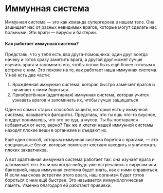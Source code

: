 # Иммунная система
Иммунная система — это как команда супергероев в нашем теле. Она защищает нас от разных невидимых врагов, которые могут сделать нас больными. Эти враги — вирусы и бактерии.

#### Как работает иммунная система?
Представь, что у тебя есть два друга-помощника: один друг всегда начеку и готов сразу заметить врага, а другой друг может лучше изучить врага и запомнить его, чтобы потом быть ещё более готовым к встрече с ним. Это похоже на то, как работает наша иммунная система. У неё есть две части:
1. Врождённая иммунная система, которая быстро замечает врагов и начинает с ними бороться.
2. Приобретённая (адаптивная) иммунная система, которая учится узнавать врагов и запоминать их, чтобы лучше защищаться.

Один из самых старых способов защиты, который есть у иммунной системы, называется фагоцитоз. Представь, что ты ешь что-то вкусное, и вдруг понимаешь, что это не еда, а мусор. Ты бы постарался избавиться от него, верно? Так же и клетки нашей иммунной системы находят плохие вещи в организме и съедают их.

Ещё один способ, которым иммунная система борется с врагами, — это специальные белки, которые помогают клеткам находить и уничтожать плохих захватчиков.

А вот адаптивная иммунная система работает так: она изучает врага и запоминает его. Если мы когда-нибудь уже встречались с вирусом или бактерией, наша иммунная система будет знать, как с ними справиться. И если мы снова встретим этого врага, наш организм будет готов бороться с ним ещё быстрее. Это называется иммунологическая память. Именно благодаря ей работают прививки.